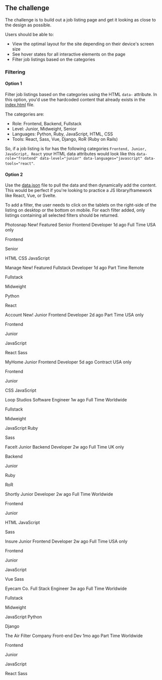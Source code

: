 ## The challenge

The challenge is to build out a job listing page and get it looking as close to the design as possible.

Users should be able to:

- View the optimal layout for the site depending on their device's screen size
- See hover states for all interactive elements on the page
- Filter job listings based on the categories

### Filtering

#### Option 1

Filter job listings based on the categories using the HTML `data-` attribute. In this option, you'd use the hardcoded content that already exists in the [index.html](./index.html) file.

The categories are:

- Role: Frontend, Backend, Fullstack
- Level: Junior, Midweight, Senior
- Languages: Python, Ruby, JavaScript, HTML, CSS
- Tools: React, Sass, Vue, Django, RoR (Ruby on Rails)

So, if a job listing is for has the following categories `Frontend, Junior, JavaScript, React` your HTML data attributes would look like this `data-role="frontend" data-level="junior" data-languages="javascript" data-tools="react"`.

#### Option 2

Use the [data.json](./data.json) file to pull the data and then dynamically add the content. This would be perfect if you're looking to practice a JS library/framework like React, Vue, or Svelte.

To add a filter, the user needs to click on the tablets on the right-side of the listing on desktop or the bottom on mobile. For each filter added, only listings containing all selected filters should be returned.

  <!-- Item Start -->

Photosnap
New!
Featured
Senior Frontend Developer
1d ago
Full Time
USA only

  <!-- Role -->

Frontend

  <!-- Level -->

Senior

  <!-- Languages -->

HTML
CSS
JavaScript

  <!-- Item End -->

  <!-- Item Start -->

Manage
New!
Featured
Fullstack Developer
1d ago
Part Time
Remote

  <!-- Role -->

Fullstack

  <!-- Level -->

Midweight

  <!-- Languages -->

Python

  <!-- Tools -->

React

  <!-- Item End -->

  <!-- Item Start -->

Account
New!
Junior Frontend Developer
2d ago
Part Time
USA only

  <!-- Role -->

Frontend

  <!-- Level -->

Junior

  <!-- Languages -->

JavaScript

  <!-- Tools -->

React
Sass

  <!-- Item End -->

  <!-- Item Start -->

MyHome
Junior Frontend Developer
5d ago
Contract
USA only

  <!-- Role -->

Frontend

  <!-- Level -->

Junior

  <!-- Languages -->

CSS
JavaScript

  <!-- Item End -->

  <!-- Item Start -->

Loop Studios
Software Engineer
1w ago
Full Time
Worldwide

  <!-- Role -->

Fullstack

  <!-- Level -->

Midweight

  <!-- Languages -->

JavaScript
Ruby

  <!-- Tools -->

Sass

  <!-- Item End -->

  <!-- Item Start -->

FaceIt
Junior Backend Developer
2w ago
Full Time
UK only

  <!-- Role -->

Backend

  <!-- Level -->

Junior

  <!-- Languages -->

Ruby

  <!-- Tools -->

RoR

  <!-- Item End -->

  <!-- Item Start -->

Shortly
Junior Developer
2w ago
Full Time
Worldwide

  <!-- Role -->

Frontend

  <!-- Level -->

Junior

  <!-- Languages -->

HTML
JavaScript

  <!-- Tools -->

Sass

  <!-- Item End -->

  <!-- Item Start -->

Insure
Junior Frontend Developer
2w ago
Full Time
USA only

  <!-- Role -->

Frontend

  <!-- Level -->

Junior

  <!-- Languages -->

JavaScript

  <!-- Tools -->

Vue
Sass

  <!-- Item End -->

  <!-- Item Start -->

Eyecam Co.
Full Stack Engineer
3w ago
Full Time
Worldwide

  <!-- Role -->

Fullstack

  <!-- Level -->

Midweight

  <!-- Languages -->

JavaScript
Python

  <!-- Tools -->

Django

  <!-- Item End -->

  <!-- Item Start -->

The Air Filter Company
Front-end Dev
1mo ago
Part Time
Worldwide

  <!-- Role -->

Frontend

  <!-- Level -->

Junior

  <!-- Languages -->

JavaScript

  <!-- Tools -->

React
Sass

  <!-- Item End -->
